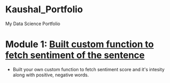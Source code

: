 # Kaushal_Portfolio
My Data Science Portfolio 

# Module 1: [Built custom function to fetch sentiment of the sentence](https://github.com/KaushaLSingHGiT/Custom-Sentiment-Analysis)
* Built your own custom function to fetch sentiment score and it's intesity along with positive, negative words.
